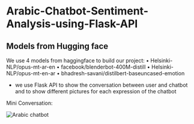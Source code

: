 # Arabic-Chatbot-Sentiment-Analysis-using-Flask-API
## Models from Hugging face
We use 4 models from haggingface to build our project:
• Helsinki-NLP/opus-mt-ar-en
• facebook/blenderbot-400M-distill
• Helsinki-NLP/opus-mt-en-ar
• bhadresh-savani/distilbert-baseuncased-emotion

- we use Flask API to show the conversation between user and chatbot and to show
different pictures for each expression of the chatbot

Mini Conversation:

![Arabic chatbot](https://user-images.githubusercontent.com/89320483/145723120-b85221a6-697c-4c1e-b0fb-5664f26741bd.jpg)
